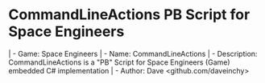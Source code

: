 ﻿# CommandLineActions PB Script for Space Engineers
| - Game: Space Engineers
| - Name: CommandLineActions
| - Description: CommandLineActions is a "PB" Script for Space Engineers (Game) embedded C# implementation
| - Author: Dave <github.com/daveinchy>